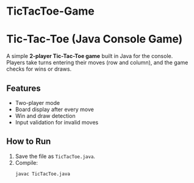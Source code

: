 # TicTacToe-Game

# Tic-Tac-Toe (Java Console Game)

A simple **2-player Tic-Tac-Toe game** built in Java for the console.  
Players take turns entering their moves (row and column), and the game checks for wins or draws.

## Features
- Two-player mode
- Board display after every move
- Win and draw detection
- Input validation for invalid moves

## How to Run
1. Save the file as `TicTacToe.java`.
2. Compile:  
   ```bash
   javac TicTacToe.java

